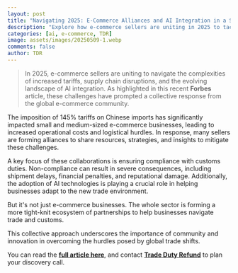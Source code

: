 ```yaml
---
layout: post
title: "Navigating 2025: E-Commerce Alliances and AI Integration in a Shifting Trade Landscape"
description: "Explore how e-commerce sellers are uniting in 2025 to tackle tariffs, supply chain issues, and AI integration for enhanced trade efficiency."
categories: [ai, e-commerce, TDR]
image: assets/images/20250509-1.webp
comments: false
author: TDR
---
```


> In 2025, e-commerce sellers are uniting to navigate the complexities of increased tariffs, supply chain disruptions, and the evolving landscape of AI integration. As highlighted in this recent **Forbes** article, these challenges have prompted a collective response from the global e-commerce community.

The imposition of 145% tariffs on Chinese imports has significantly impacted small and medium-sized e-commerce businesses, leading to increased operational costs and logistical hurdles. In response, many sellers are forming alliances to share resources, strategies, and insights to mitigate these challenges.

A key focus of these collaborations is ensuring compliance with customs duties. Non-compliance can result in severe consequences, including shipment delays, financial penalties, and reputational damage. Additionally, the adoption of AI technologies is playing a crucial role in helping businesses adapt to the new trade environment.

But it's not just e-commerce businesses. The whole sector is forming a more tight-knit ecosystem of partnerships to help businesses navigate trade and customs.

This collective approach underscores the importance of community and innovation in overcoming the hurdles posed by global trade shifts.

You can read the [**full article here**](https://www.forbes.com/sites/elainepofeldt/2025/04/22/e-commerce-sellers-band-together-to-navigate-tariffs-supply-chain-challenges-and-ai/), and contact [**Trade Duty Refund**](https://tradedutyrefund.com/contact-us.html?utm_source=Blog&utm_medium=Article&utm_campaign=20250509Article) to plan your discovery call.

